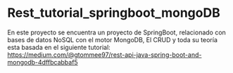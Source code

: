 # Rest_tutorial_springboot_mongoDB
En este proyecto se encuentra un proyecto de SpringBoot, relacionado con bases de datos NoSQL con el motor MongoDB, El CRUD y toda su teoría esta basada en el siguiente tutorial: https://medium.com/@gtommee97/rest-api-java-spring-boot-and-mongodb-4dffbcabbaf5
